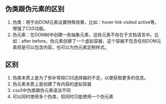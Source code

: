 ## 伪类跟伪元素的区别

1. 伪类：用于向DOM元素设置特殊效果，比如：hover link visited active等，增强了CSS功能。
2. 伪元素：在DOM树中创建一些抽象元素，这些元素不存在于文档语言中。比如：after before。伪元素创建了一个虚拟容器，这个容器不包含任何DOM元素但是可以包含内容，也可以为伪元素定制样式。

## 区别

1. 伪类本质上是为了弥补常规CSS选择器的不足，以便获取更多的信息。
2. 伪元素本质上是创建了有内容的虚拟容器
3. css3中伪类跟伪元素语法不同
4. 可以同时使用多个伪类，但同时只能使用一个伪元素